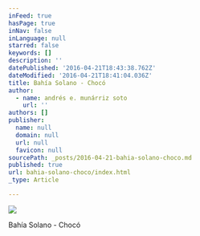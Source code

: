 ```yaml
---
inFeed: true
hasPage: true
inNav: false
inLanguage: null
starred: false
keywords: []
description: ''
datePublished: '2016-04-21T18:43:38.762Z'
dateModified: '2016-04-21T18:41:04.036Z'
title: Bahía Solano - Chocó
author:
  - name: andrés e. munárriz soto
    url: ''
authors: []
publisher:
  name: null
  domain: null
  url: null
  favicon: null
sourcePath: _posts/2016-04-21-bahia-solano-choco.md
published: true
url: bahia-solano-choco/index.html
_type: Article

---
```

![](https://the-grid-user-content.s3-us-west-2.amazonaws.com/b8a718e1-e614-450e-866b-703d166c56cf.jpg)

Bahía Solano - Chocó